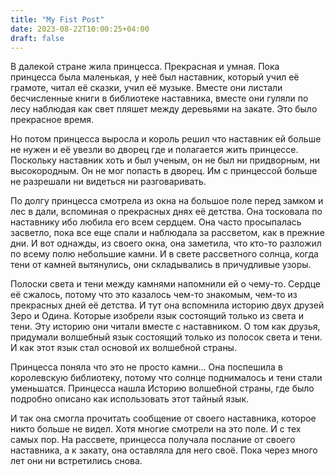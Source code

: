 ```yaml
---
title: "My Fist Post"
date: 2023-08-22T10:00:25+04:00
draft: false 
---
```


В далекой стране жила принцесса. Прекрасная и умная. Пока принцесса была маленькая, у неё был наставник, который учил её грамоте, читал её сказки, учил её музыке. Вместе они листали бесчисленные книги в библиотеке наставника, вместе они гуляли по лесу наблюдая как свет пляшет между деревьями на закате. Это было прекрасное время.

Но потом принцесса выросла и король решил что наставник ей больше не нужен и её увезли  во дворец где и полагается жить принцессе. Поскольку наставник хоть и был ученым, он не был ни придворным, ни высокородным. Он не мог попасть в дворец. Им  с принцессой больше не разрешали ни видеться ни разговаривать.

По долгу принцесса смотрела из окна на большое поле перед замком и лес в дали, вспоминая о прекрасных днях её детства. Она тосковала по наставнику ибо любила его всем сердцем. Она часто просыпалась засветло, пока все еще спали и наблюдала за рассветом, как в прежние дни.
И вот однажды, из своего окна, она заметила, что кто-то разложил по всему полю небольшие камни. И в свете рассветного солнца, когда тени от камней вытянулись, они складывались в причудливые узоры.

Полоски света и тени между камнями напомнили ей о чему-то. Сердце её сжалось, потому что это казалось чем-то знакомым, чем-то из прекрасных дней её детства. И тут она вспомнила историю двух друзей Зеро и Одина. Которые изобрели язык состоящий только из света и тени. Эту историю они читали вместе с наставником. О том как друзья, придумали волшебный язык состоящий только из полосок света и тени. И как этот язык стал основой их волшебной страны.

Принцесса поняла что это не просто камни... Она поспешила в королевскую библиотеку, потому что солнце поднималось и тени стали уменьшатся. Принцесса нашла Историю волшебной страны, где было подробно описано как использовать этот тайный язык.

И так она смогла прочитать сообщение от своего наставника, которое никто больше не видел. Хотя многие смотрели на это поле. И с тех самых пор. На рассвете, принцесса получала послание от своего наставника, а к закату, она оставляла для него своё. Пока через много лет они ни встретились снова.
